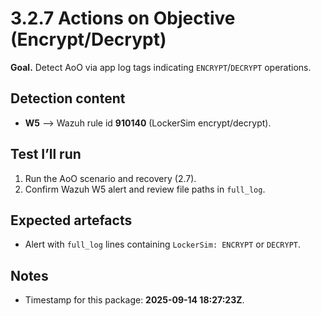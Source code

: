 # 3.2.7 Actions on Objective (Encrypt/Decrypt)

**Goal.** Detect AoO via app log tags indicating `ENCRYPT`/`DECRYPT` operations.

## Detection content
- **W5** --> Wazuh rule id **910140** (LockerSim encrypt/decrypt).

## Test I’ll run
1. Run the AoO scenario and recovery (2.7).
2. Confirm Wazuh W5 alert and review file paths in `full_log`.

## Expected artefacts
- Alert with `full_log` lines containing `LockerSim: ENCRYPT` or `DECRYPT`.

## Notes
- Timestamp for this package: **2025-09-14 18:27:23Z**.
